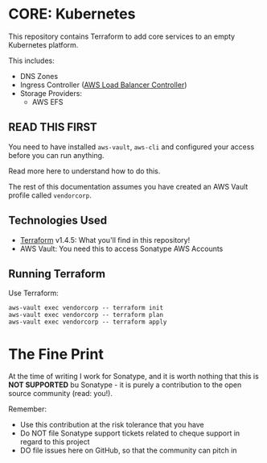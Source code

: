 # CORE: Kubernetes

This repository contains Terraform to add core services to an empty Kubernetes platform.

This includes:
- DNS Zones
- Ingress Controller ([AWS Load Balancer Controller](https://kubernetes-sigs.github.io/aws-load-balancer-controller))
- Storage Providers:
  - AWS EFS

## READ THIS FIRST

You need to have installed `aws-vault`, `aws-cli` and configured your access before you can run anything.

Read more here to understand how to do this.

The rest of this documentation assumes you have created an AWS Vault profile called `vendorcorp`.

## Technologies Used

- [Terraform](https://www.terraform.io/downloads.html) v1.4.5: What you'll find in this repository!
- AWS Vault: You need this to access Sonatype AWS Accounts

## Running Terraform

Use Terraform:
```
aws-vault exec vendorcorp -- terraform init
aws-vault exec vendorcorp -- terraform plan
aws-vault exec vendorcorp -- terraform apply
```

# The Fine Print

At the time of writing I work for Sonatype, and it is worth nothing that this is **NOT SUPPORTED** bu Sonatype - it is purely a contribution to the open source community (read: you!).

Remember:
- Use this contribution at the risk tolerance that you have
- Do NOT file Sonatype support tickets related to cheque support in regard to this project
- DO file issues here on GitHub, so that the community can pitch in